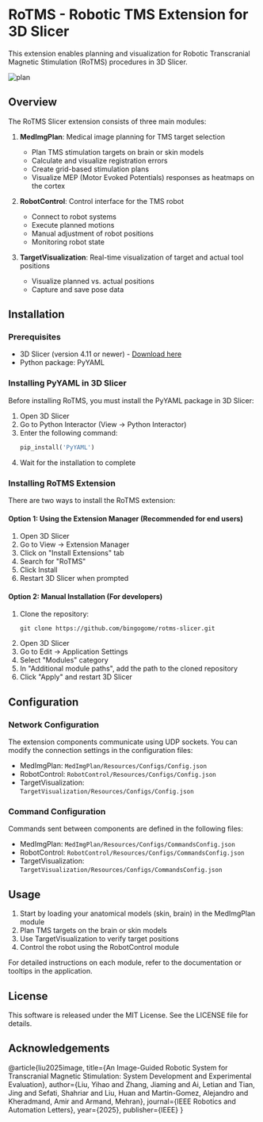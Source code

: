 # RoTMS - Robotic TMS Extension for 3D Slicer

This extension enables planning and visualization for Robotic Transcranial Magnetic Stimulation (RoTMS) procedures in 3D Slicer.

![plan](https://github.com/bingogome/documents/blob/main/rotms-slicer/preopplan.png)

## Overview

The RoTMS Slicer extension consists of three main modules:

1. **MedImgPlan**: Medical image planning for TMS target selection
   - Plan TMS stimulation targets on brain or skin models
   - Calculate and visualize registration errors 
   - Create grid-based stimulation plans
   - Visualize MEP (Motor Evoked Potentials) responses as heatmaps on the cortex

2. **RobotControl**: Control interface for the TMS robot
   - Connect to robot systems
   - Execute planned motions
   - Manual adjustment of robot positions
   - Monitoring robot state

3. **TargetVisualization**: Real-time visualization of target and actual tool positions
   - Visualize planned vs. actual positions
   - Capture and save pose data

## Installation

### Prerequisites
- 3D Slicer (version 4.11 or newer) - [Download here](https://download.slicer.org/)
- Python package: PyYAML

### Installing PyYAML in 3D Slicer
Before installing RoTMS, you must install the PyYAML package in 3D Slicer:

1. Open 3D Slicer
2. Go to Python Interactor (View → Python Interactor)
3. Enter the following command:
   ```python
   pip_install('PyYAML')
   ```
4. Wait for the installation to complete

### Installing RoTMS Extension
There are two ways to install the RoTMS extension:

#### Option 1: Using the Extension Manager (Recommended for end users)
1. Open 3D Slicer
2. Go to View → Extension Manager
3. Click on "Install Extensions" tab
4. Search for "RoTMS"
5. Click Install
6. Restart 3D Slicer when prompted

#### Option 2: Manual Installation (For developers)
1. Clone the repository:
   ```
   git clone https://github.com/bingogome/rotms-slicer.git
   ```
2. Open 3D Slicer
3. Go to Edit → Application Settings
4. Select "Modules" category
5. In "Additional module paths", add the path to the cloned repository
6. Click "Apply" and restart 3D Slicer

## Configuration

### Network Configuration
The extension components communicate using UDP sockets. You can modify the connection settings in the configuration files:

- MedImgPlan: `MedImgPlan/Resources/Configs/Config.json`
- RobotControl: `RobotControl/Resources/Configs/Config.json`
- TargetVisualization: `TargetVisualization/Resources/Configs/Config.json`

### Command Configuration
Commands sent between components are defined in the following files:

- MedImgPlan: `MedImgPlan/Resources/Configs/CommandsConfig.json`
- RobotControl: `RobotControl/Resources/Configs/CommandsConfig.json`
- TargetVisualization: `TargetVisualization/Resources/Configs/CommandsConfig.json`

## Usage

1. Start by loading your anatomical models (skin, brain) in the MedImgPlan module
2. Plan TMS targets on the brain or skin models
3. Use TargetVisualization to verify target positions
4. Control the robot using the RobotControl module

For detailed instructions on each module, refer to the documentation or tooltips in the application.

## License

This software is released under the MIT License. See the LICENSE file for details.

## Acknowledgements

@article{liu2025image, title={An Image-Guided Robotic System for Transcranial Magnetic Stimulation: System Development and Experimental Evaluation}, author={Liu, Yihao and Zhang, Jiaming and Ai, Letian and Tian, Jing and Sefati, Shahriar and Liu, Huan and Martin-Gomez, Alejandro and Kheradmand, Amir and Armand, Mehran}, journal={IEEE Robotics and Automation Letters}, year={2025}, publisher={IEEE} }
